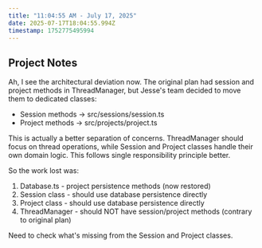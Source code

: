 ```yaml
---
title: "11:04:55 AM - July 17, 2025"
date: 2025-07-17T18:04:55.994Z
timestamp: 1752775495994
---
```


## Project Notes

Ah, I see the architectural deviation now. The original plan had session and project methods in ThreadManager, but Jesse's team decided to move them to dedicated classes:

- Session methods → src/sessions/session.ts  
- Project methods → src/projects/project.ts

This is actually a better separation of concerns. ThreadManager should focus on thread operations, while Session and Project classes handle their own domain logic. This follows single responsibility principle better.

So the work lost was:
1. Database.ts - project persistence methods (now restored)
2. Session class - should use database persistence directly
3. Project class - should use database persistence directly  
4. ThreadManager - should NOT have session/project methods (contrary to original plan)

Need to check what's missing from the Session and Project classes.
